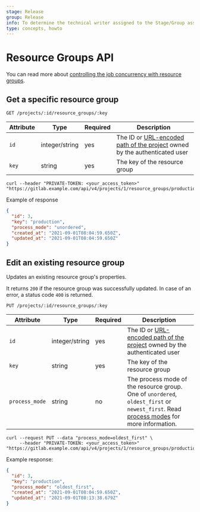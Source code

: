 ```yaml
---
stage: Release
group: Release
info: To determine the technical writer assigned to the Stage/Group associated with this page, see https://about.gitlab.com/handbook/engineering/ux/technical-writing/#assignments
type: concepts, howto
---
```


# Resource Groups API

You can read more about [controlling the job concurrency with resource groups](../ci/resource_groups/index.md).

## Get a specific resource group

```plaintext
GET /projects/:id/resource_groups/:key
```

| Attribute | Type    | Required | Description         |
|-----------|---------|----------|---------------------|
| `id`      | integer/string     | yes      | The ID or [URL-encoded path of the project](index.md#namespaced-path-encoding) owned by the authenticated user |
| `key`     | string  | yes      | The key of the resource group |

```shell
curl --header "PRIVATE-TOKEN: <your_access_token>" "https://gitlab.example.com/api/v4/projects/1/resource_groups/production"
```

Example of response

```json
{
  "id": 3,
  "key": "production",
  "process_mode": "unordered",
  "created_at": "2021-09-01T08:04:59.650Z",
  "updated_at": "2021-09-01T08:04:59.650Z"
}
```

## Edit an existing resource group

Updates an existing resource group's properties.

It returns `200` if the resource group was successfully updated. In case of an error, a status code `400` is returned.

```plaintext
PUT /projects/:id/resource_groups/:key
```

| Attribute       | Type    | Required                          | Description                      |
| --------------- | ------- | --------------------------------- | -------------------------------  |
| `id`            | integer/string | yes                        | The ID or [URL-encoded path of the project](index.md#namespaced-path-encoding) owned by the authenticated user            |
| `key`           | string  | yes                               | The key of the resource group |
| `process_mode`  | string  | no                                | The process mode of the resource group. One of `unordered`, `oldest_first` or `newest_first`. Read [process modes](../ci/resource_groups/index.md#process-modes) for more information. |

```shell
curl --request PUT --data "process_mode=oldest_first" \
     --header "PRIVATE-TOKEN: <your_access_token>" "https://gitlab.example.com/api/v4/projects/1/resource_groups/production"
```

Example response:

```json
{
  "id": 3,
  "key": "production",
  "process_mode": "oldest_first",
  "created_at": "2021-09-01T08:04:59.650Z",
  "updated_at": "2021-09-01T08:13:38.679Z"
}
```
